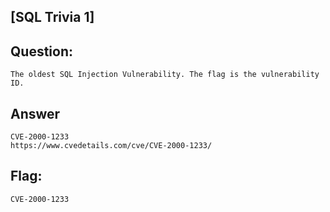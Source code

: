 [SQL Trivia 1]
---
Question:
---
	The oldest SQL Injection Vulnerability. The flag is the vulnerability ID.

Answer
---
	CVE-2000-1233
	https://www.cvedetails.com/cve/CVE-2000-1233/

Flag:
---
	CVE-2000-1233

